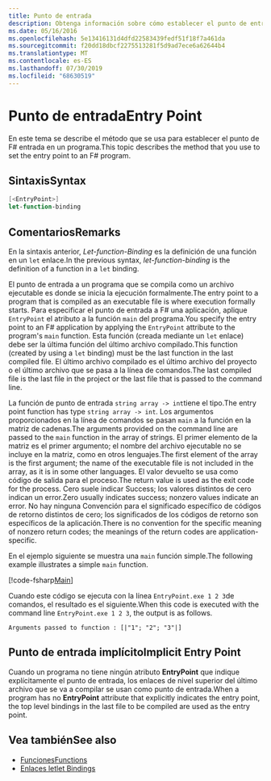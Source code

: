 ```yaml
---
title: Punto de entrada
description: Obtenga información sobre cómo establecer el punto de entrada F# en un programa que se compila como un archivo ejecutable, donde la ejecución se inicia formalmente.
ms.date: 05/16/2016
ms.openlocfilehash: 5e13416131d4dfd22583439fedf51f18f7a461da
ms.sourcegitcommit: f20dd18dbcf2275513281f5d9ad7ece6a62644b4
ms.translationtype: MT
ms.contentlocale: es-ES
ms.lasthandoff: 07/30/2019
ms.locfileid: "68630519"
---
```

# <a name="entry-point"></a><span data-ttu-id="ae80f-103">Punto de entrada</span><span class="sxs-lookup"><span data-stu-id="ae80f-103">Entry Point</span></span>

<span data-ttu-id="ae80f-104">En este tema se describe el método que se usa para establecer el punto de F# entrada en un programa.</span><span class="sxs-lookup"><span data-stu-id="ae80f-104">This topic describes the method that you use to set the entry point to an F# program.</span></span>

## <a name="syntax"></a><span data-ttu-id="ae80f-105">Sintaxis</span><span class="sxs-lookup"><span data-stu-id="ae80f-105">Syntax</span></span>

```fsharp
[<EntryPoint>]
let-function-binding
```

## <a name="remarks"></a><span data-ttu-id="ae80f-106">Comentarios</span><span class="sxs-lookup"><span data-stu-id="ae80f-106">Remarks</span></span>

<span data-ttu-id="ae80f-107">En la sintaxis anterior, *Let-function-Binding* es la definición de una función en un `let` enlace.</span><span class="sxs-lookup"><span data-stu-id="ae80f-107">In the previous syntax, *let-function-binding* is the definition of a function in a `let` binding.</span></span>

<span data-ttu-id="ae80f-108">El punto de entrada a un programa que se compila como un archivo ejecutable es donde se inicia la ejecución formalmente.</span><span class="sxs-lookup"><span data-stu-id="ae80f-108">The entry point to a program that is compiled as an executable file is where execution formally starts.</span></span> <span data-ttu-id="ae80f-109">Para especificar el punto de entrada a F# una aplicación, aplique `EntryPoint` el atributo a la función `main` del programa.</span><span class="sxs-lookup"><span data-stu-id="ae80f-109">You specify the entry point to an F# application by applying the `EntryPoint` attribute to the program's `main` function.</span></span> <span data-ttu-id="ae80f-110">Esta función (creada mediante un `let` enlace) debe ser la última función del último archivo compilado.</span><span class="sxs-lookup"><span data-stu-id="ae80f-110">This function (created by using a `let` binding) must be the last function in the last compiled file.</span></span> <span data-ttu-id="ae80f-111">El último archivo compilado es el último archivo del proyecto o el último archivo que se pasa a la línea de comandos.</span><span class="sxs-lookup"><span data-stu-id="ae80f-111">The last compiled file is the last file in the project or the last file that is passed to the command line.</span></span>

<span data-ttu-id="ae80f-112">La función de punto de entrada `string array -> int`tiene el tipo.</span><span class="sxs-lookup"><span data-stu-id="ae80f-112">The entry point function has type `string array -> int`.</span></span> <span data-ttu-id="ae80f-113">Los argumentos proporcionados en la línea de comandos se pasan `main` a la función en la matriz de cadenas.</span><span class="sxs-lookup"><span data-stu-id="ae80f-113">The arguments provided on the command line are passed to the `main` function in the array of strings.</span></span> <span data-ttu-id="ae80f-114">El primer elemento de la matriz es el primer argumento; el nombre del archivo ejecutable no se incluye en la matriz, como en otros lenguajes.</span><span class="sxs-lookup"><span data-stu-id="ae80f-114">The first element of the array is the first argument; the name of the executable file is not included in the array, as it is in some other languages.</span></span> <span data-ttu-id="ae80f-115">El valor devuelto se usa como código de salida para el proceso.</span><span class="sxs-lookup"><span data-stu-id="ae80f-115">The return value is used as the exit code for the process.</span></span> <span data-ttu-id="ae80f-116">Cero suele indicar Success; los valores distintos de cero indican un error.</span><span class="sxs-lookup"><span data-stu-id="ae80f-116">Zero usually indicates success; nonzero values indicate an error.</span></span> <span data-ttu-id="ae80f-117">No hay ninguna Convención para el significado específico de códigos de retorno distintos de cero; los significados de los códigos de retorno son específicos de la aplicación.</span><span class="sxs-lookup"><span data-stu-id="ae80f-117">There is no convention for the specific meaning of nonzero return codes; the meanings of the return codes are application-specific.</span></span>

<span data-ttu-id="ae80f-118">En el ejemplo siguiente se muestra una `main` función simple.</span><span class="sxs-lookup"><span data-stu-id="ae80f-118">The following example illustrates a simple `main` function.</span></span>

[!code-fsharp[Main](~/samples/snippets/fsharp/entry-point/snippet501.fs)]

<span data-ttu-id="ae80f-119">Cuando este código se ejecuta con la línea `EntryPoint.exe 1 2 3`de comandos, el resultado es el siguiente.</span><span class="sxs-lookup"><span data-stu-id="ae80f-119">When this code is executed with the command line `EntryPoint.exe 1 2 3`, the output is as follows.</span></span>

```console
Arguments passed to function : [|"1"; "2"; "3"|]
```

## <a name="implicit-entry-point"></a><span data-ttu-id="ae80f-120">Punto de entrada implícito</span><span class="sxs-lookup"><span data-stu-id="ae80f-120">Implicit Entry Point</span></span>

<span data-ttu-id="ae80f-121">Cuando un programa no tiene ningún atributo **EntryPoint** que indique explícitamente el punto de entrada, los enlaces de nivel superior del último archivo que se va a compilar se usan como punto de entrada.</span><span class="sxs-lookup"><span data-stu-id="ae80f-121">When a program has no **EntryPoint** attribute that explicitly indicates the entry point, the top level bindings in the last file to be compiled are used as the entry point.</span></span>

## <a name="see-also"></a><span data-ttu-id="ae80f-122">Vea también</span><span class="sxs-lookup"><span data-stu-id="ae80f-122">See also</span></span>

- [<span data-ttu-id="ae80f-123">Funciones</span><span class="sxs-lookup"><span data-stu-id="ae80f-123">Functions</span></span>](index.md)
- [<span data-ttu-id="ae80f-124">Enlaces let</span><span class="sxs-lookup"><span data-stu-id="ae80f-124">let Bindings</span></span>](let-bindings.md)

